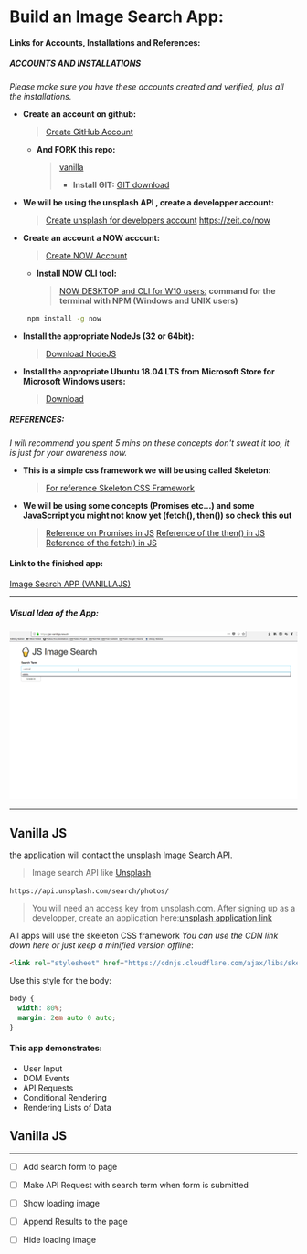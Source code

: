 # Build an Image Search App:

#### Links for Accounts, Installations and References:


##### ACCOUNTS AND INSTALLATIONS

*Please make sure you have these accounts created and verified, plus all the installations.*

* **Create an account on github:**
  > [Create GitHub Account](https://www.github.com)
  * **And FORK this repo:**
    > [vanilla](https://github.com/patricksile/vanilla)
    > * **Install GIT:**
    [GIT download](https://git-scm.com/downloads)

* **We will be using the unsplash API , create a developper account:**
  > [Create unsplash for developers account](https://unsplash.com/developers)
<https://zeit.co/now>


* **Create an account a NOW account:**
  > [Create NOW Account](https://zeit.co/now)
  * **Install NOW CLI tool:**
    > [NOW DESKTOP and CLI for W10 users:](https://zeit.co/download)
    **command for the terminal with NPM (Windows and UNIX users)**
   ```bash
    npm install -g now
   ```

* **Install the appropriate NodeJs (32 or 64bit):**
  > [Download NodeJS]()
* **Install the appropriate Ubuntu 18.04 LTS from Microsoft Store for Microsoft Windows users:**
  > [Download](https://www.microsoft.com/en-us/p/ubuntu-1804-lts/9n9tngvndl3q#activetab=pivot:overviewtab)

##### REFERENCES:

*I will recommend you spent 5 mins on these concepts don't sweat it too, it is just for your awareness now.*

* **This is a simple css framework we will be using called Skeleton:**

  > [For reference Skeleton CSS Framework](http://getskeleton.com/)

* **We will be using some concepts (Promises etc...) and some JavaScrript you might not know yet (fetch(), then()) so check this out**

  > [Reference on Promises in JS](https://developer.mozilla.org/en-US/docs/Web/JavaScript/Guide/Using_promises)
  >[Reference of the then() in JS](https://developer.mozilla.org/en-US/docs/Web/JavaScript/Reference/Global_Objects/Promise/then)
  > [Reference of the fetch() in JS](https://developer.mozilla.org/en-US/docs/Web/API/Fetch_API/Using_Fetch)



#### Link to the finished app:
[Image Search APP (VANILLAJS)](https://ps-vanillajs.now.sh)
***
##### Visual Idea of the App:
![example-site](ps-vanillajs-site.gif)


***
## Vanilla JS


the application will contact the unsplash Image Search API.

> Image search API like [Unsplash](https://unsplash.com/developers)

`https://api.unsplash.com/search/photos/`

> You will need an access key from unsplash.com. After signing up as a developper, create an application here:[unsplash application link](https://unsplash.com/oauth/applications)

All apps will use the skeleton CSS framework *You can use the CDN link down here or just keep a minified version offline*:

```html
<link rel="stylesheet" href="https://cdnjs.cloudflare.com/ajax/libs/skeleton/2.0.4/skeleton.min.css">
```

Use this style for the body:

```css 
body {
  width: 80%;
  margin: 2em auto 0 auto;
}
```

#### This app demonstrates:

* User Input
* DOM Events
* API Requests
* Conditional Rendering
* Rendering Lists of Data

## Vanilla JS
---

* [ ] Add search form to page
* [ ] Make API Request with search term when form is submitted
* [ ] Show loading image
* [ ] Append Results to the page
* [ ] Hide loading image



